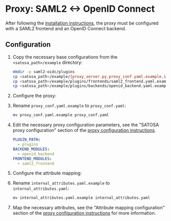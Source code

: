 # Proxy: SAML2 <-> OpenID Connect
After following the [installation instructions](README.md), the proxy must
be configured with a SAML2 frontend and an OpenID Connect backend.

## Configuration

1. Copy the necessary base configurations from the `<satosa_path>/example` directory:
   ```bash
   mkdir -p saml2-oidc/plugins
   cp <satosa_path>/example/{proxy_server.py,proxy_conf.yaml.example,internal_attributes.yaml.example} saml2-oidc/ # proxy application and its config
   cp <satosa_path>/example/plugins/frontends/saml2_frontend.yaml.example saml2-oidc/plugins/
   cp <satosa_path>/example/plugins/backends/openid_backend.yaml.example saml2-oidc/plugins/
   ```

1. Configure the proxy:
  1. Rename `proxy_conf.yaml.example` to `proxy_conf.yaml`:
     ```bash
     mv proxy_conf.yaml.example proxy_conf.yaml
     ```

  1. Edit the necessary proxy configuration parameters, see the "SATOSA proxy
     configuration" section of the [proxy configuration instructions](README.md).
     ```yaml  
     PLUGIN_PATH:
       - plugins
     BACKEND_MODULES:
       - openid_backend
     FRONTEND_MODULES:
       - saml2_frontend
     ```
1. Configure the attribute mapping:
  1. Rename `internal_attributes.yaml.example` to `internal_attributes.yaml`:
     ```bash
     mv internal_attributes.yaml.example internal_attributes.yaml
     ```

  1. Map the necessary attributes, see the "Attribute mapping configuration"
     section of the [proxy configuration instructions](README.md) for more
     information.
